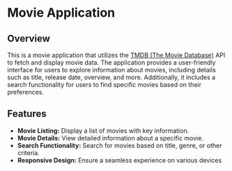# Movie Application

## Overview

This is a movie application that utilizes the [TMDB (The Movie Database)](https://www.themoviedb.org/) API to fetch and display movie data. The application provides a user-friendly interface for users to explore information about movies, including details such as title, release date, overview, and more. Additionally, it includes a search functionality for users to find specific movies based on their preferences.

## Features

- **Movie Listing:** Display a list of movies with key information.
- **Movie Details:** View detailed information about a specific movie.
- **Search Functionality:** Search for movies based on title, genre, or other criteria.
- **Responsive Design:** Ensure a seamless experience on various devices





